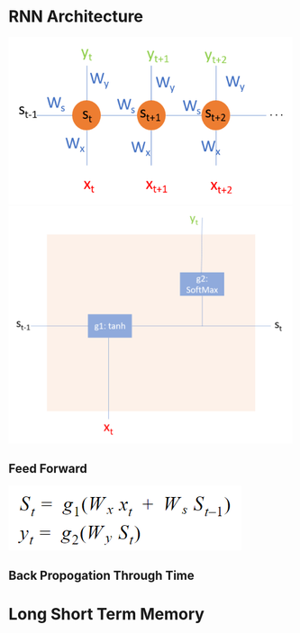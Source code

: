 # RNN Architecture

<img src="src/RNN1.png">    <img src="src/RNN2.png">

## Feed Forward
<img src="src/RNN_EQN.png">  

## Back Propogation Through Time


# Long Short Term Memory
